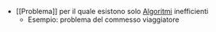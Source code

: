 - [[Problema]] per il quale esistono solo [Algoritmi]([[Algoritmo]]) inefficienti
	- Esempio: problema del commesso viaggiatore